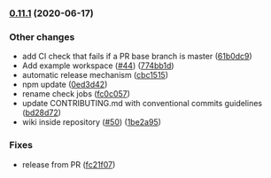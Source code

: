 ### [0.11.1](https://github.com/michalbali256/che-che4z-lsp-for-hlasm/compare/0.11.0...0.11.1) (2020-06-17)


### Other changes

* add CI check that fails if a PR base branch is master ([61b0dc9](https://github.com/michalbali256/che-che4z-lsp-for-hlasm/commit/61b0dc9c42e1738bde80cf167f6608d5952ba7ae))
* Add example workspace ([#44](https://github.com/michalbali256/che-che4z-lsp-for-hlasm/issues/44)) ([774bb1d](https://github.com/michalbali256/che-che4z-lsp-for-hlasm/commit/774bb1dde75bdaf6456a6bf0b40bceca76760053))
* automatic release mechanism ([cbc1515](https://github.com/michalbali256/che-che4z-lsp-for-hlasm/commit/cbc151531a3fbaa90a0b0fb7713afa5bf7fa7731))
* npm update ([0ed3d42](https://github.com/michalbali256/che-che4z-lsp-for-hlasm/commit/0ed3d42a31bce915d88b3ddbe0bb86f4928133b8))
* rename check jobs ([fc0c057](https://github.com/michalbali256/che-che4z-lsp-for-hlasm/commit/fc0c057e29132e60551ef2d286cd148e8900bd03))
* update CONTRIBUTING.md with conventional commits guidelines ([bd28d72](https://github.com/michalbali256/che-che4z-lsp-for-hlasm/commit/bd28d72b9438a7a05b8819c2bc42f660d5566309))
* wiki inside repository ([#50](https://github.com/michalbali256/che-che4z-lsp-for-hlasm/issues/50)) ([1be2a95](https://github.com/michalbali256/che-che4z-lsp-for-hlasm/commit/1be2a9594e050b49f26c30ea9b3a625cd5942825))


### Fixes

* release from PR ([fc21f07](https://github.com/michalbali256/che-che4z-lsp-for-hlasm/commit/fc21f071f41134b59565416e4df8c38682dee0b3))

